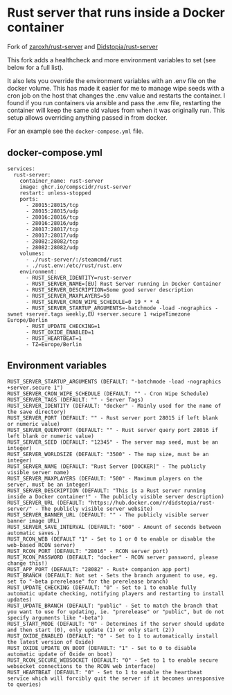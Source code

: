 # Rust server that runs inside a Docker container
Fork of [zaroxh/rust-server](https://github.com/zaroxh/rust-server) and [Didstopia/rust-server](https://github.com/Didstopia/rust-server)

This fork adds a healthcheck and more environment variables to set (see below for a full list).

It also lets you override the environment variables with an .env file on
the docker volume. This has made it easier for me to manage wipe seeds with
a cron job on the host that changes the .env value and restarts the container.
I found if you run containers via ansible and pass the .env file, restarting
the container will keep the same old values from when it was originally run.
This setup allows overriding anything passed in from docker.

For an example see the `docker-compose.yml` file.

## docker-compose.yml
```
services:
  rust-server:
    container_name: rust-server
    image: ghcr.io/compscidr/rust-server
    restart: unless-stopped
    ports:
      - 28015:28015/tcp
      - 28015:28015/udp
      - 28016:28016/tcp
      - 28016:28016/udp
      - 28017:28017/tcp
      - 28017:28017/udp
      - 28082:28082/tcp
      - 28082:28082/udp
    volumes:
      - ./rust-server/:/steamcmd/rust
      - ./rust.env:/etc/rust/rust.env
    environment:
      - RUST_SERVER_IDENTITY=rust-server
      - RUST_SERVER_NAME=[EU] Rust Server running in Docker Container
      - RUST_SERVER_DESCRIPTION=Some good server description
      - RUST_SERVER_MAXPLAYERS=50
      - RUST_SERVER_CRON_WIPE_SCHEDULE=0 19 * * 4
      - RUST_SERVER_STARTUP_ARGUMENTS=-batchmode -load -nographics -swnet +server.tags weekly,EU +server.secure 1 +wipeTimezone Europe/Berlin
      - RUST_UPDATE_CHECKING=1
      - RUST_OXIDE_ENABLED=1
      - RUST_HEARTBEAT=1
      - TZ=Europe/Berlin
```

## Environment variables
```
RUST_SERVER_STARTUP_ARGUMENTS (DEFAULT: "-batchmode -load -nographics +server.secure 1")
RUST_SERVER_CRON_WIPE_SCHEDULE (DEFAULT: "" - Cron Wipe Schedule)
RUST_SERVER_TAGS (DEFAULT: "" - Server Tags)
RUST_SERVER_IDENTITY (DEFAULT: "docker" - Mainly used for the name of the save directory)
RUST_SERVER_PORT (DEFAULT: "" - Rust server port 28015 if left blank or numeric value)
RUST_SERVER_QUERYPORT (DEFAULT: "" - Rust server query port 28016 if left blank or numeric value)
RUST_SERVER_SEED (DEFAULT: "12345" - The server map seed, must be an integer)
RUST_SERVER_WORLDSIZE (DEFAULT: "3500" - The map size, must be an integer)
RUST_SERVER_NAME (DEFAULT: "Rust Server [DOCKER]" - The publicly visible server name)
RUST_SERVER_MAXPLAYERS (DEFAULT: "500" - Maximum players on the server, must be an integer)
RUST_SERVER_DESCRIPTION (DEFAULT: "This is a Rust server running inside a Docker container!" - The publicly visible server description)
RUST_SERVER_URL (DEFAULT: "https://hub.docker.com/r/didstopia/rust-server/" - The publicly visible server website)
RUST_SERVER_BANNER_URL (DEFAULT: "" - The publicly visible server banner image URL)
RUST_SERVER_SAVE_INTERVAL (DEFAULT: "600" - Amount of seconds between automatic saves.)
RUST_RCON_WEB (DEFAULT "1" - Set to 1 or 0 to enable or disable the web-based RCON server)
RUST_RCON_PORT (DEFAULT: "28016" - RCON server port)
RUST_RCON_PASSWORD (DEFAULT: "docker" - RCON server password, please change this!)
RUST_APP_PORT (DEFAULT: "28082" - Rust+ companion app port)
RUST_BRANCH (DEFAULT: Not set - Sets the branch argument to use, eg. set to "-beta prerelease" for the prerelease branch)
RUST_UPDATE_CHECKING (DEFAULT: "0" - Set to 1 to enable fully automatic update checking, notifying players and restarting to install updates)
RUST_UPDATE_BRANCH (DEFAULT: "public" - Set to match the branch that you want to use for updating, ie. "prerelease" or "public", but do not specify arguments like "-beta")
RUST_START_MODE (DEFAULT: "0" - Determines if the server should update and then start (0), only update (1) or only start (2))
RUST_OXIDE_ENABLED (DEFAULT: "0" - Set to 1 to automatically install the latest version of Oxide)
RUST_OXIDE_UPDATE_ON_BOOT (DEFAULT: "1" - Set to 0 to disable automatic update of Oxide on boot)
RUST_RCON_SECURE_WEBSOCKET (DEFAULT: "0" - Set to 1 to enable secure websocket connections to the RCON web interface)
RUST_HEARTBEAT (DEFAULT: "0" - Set to 1 to enable the heartbeat service which will forcibly quit the server if it becomes unresponsive to queries)
```
